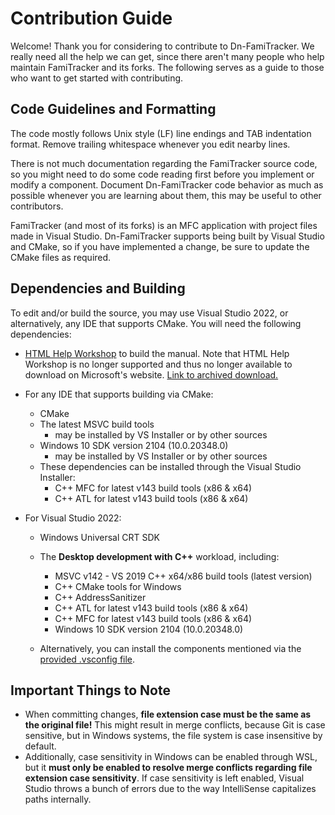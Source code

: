 # Contribution Guide
Welcome! Thank you for considering to contribute to Dn-FamiTracker. We really need all the help we can get, since there aren't many people who help maintain FamiTracker and its forks. The following serves as a guide to those who want to get started with contributing.



## Code Guidelines and Formatting

The code mostly follows Unix style (LF) line endings and TAB indentation format. Remove trailing whitespace whenever you edit nearby lines.

There is not much documentation regarding the FamiTracker source code, so you might need to do some code reading first before you implement or modify a component. Document Dn-FamiTracker code behavior as much as possible whenever you are learning about them, this may be useful to other contributors.

FamiTracker (and most of its forks) is an MFC application with project files made in Visual Studio. Dn-FamiTracker supports being built by Visual Studio and CMake, so if you have implemented a change, be sure to update the CMake files as required.




## Dependencies and Building
To edit and/or build the source, you may use Visual Studio 2022, or alternatively, any IDE that supports CMake. You will need the following dependencies:

- [HTML Help Workshop](https://docs.microsoft.com/en-us/previous-versions/windows/desktop/htmlhelp/microsoft-html-help-downloads) to build the manual. Note that HTML Help Workshop is no longer supported and thus no longer available to download on Microsoft's website. [Link to archived download.](https://web.archive.org/web/20200720082840/http://download.microsoft.com/download/0/A/9/0A939EF6-E31C-430F-A3DF-DFAE7960D564/htmlhelp.exe)
- For any IDE that supports building via CMake:
  - CMake
  - The latest MSVC build tools 
	  - may be installed by VS Installer or by other sources
  - Windows 10 SDK version 2104 (10.0.20348.0)
	  - may be installed by VS Installer or by other sources
  - These dependencies can be installed through the Visual Studio Installer:
     - C++ MFC for latest v143 build tools (x86 & x64)
     - C++ ATL for latest v143 build tools (x86 & x64)

- For Visual Studio 2022:
  - Windows Universal CRT SDK
  - The **Desktop development with C++** workload, including:
    - MSVC v142 - VS 2019 C++ x64/x86 build tools (latest version)
    - C++ CMake tools for Windows
	- C++ AddressSanitizer
    - C++ ATL for latest v143 build tools (x86 & x64)
    - C++ MFC for latest v143 build tools (x86 & x64)
    - Windows 10 SDK version 2104 (10.0.20348.0)

  - Alternatively, you can install the components mentioned via the [provided .vsconfig file](../Dn-FT_VS_Dependencies.vsconfig).



## Important Things to Note

- When committing changes, **file extension case must be the same as the original file!** This might result in merge conflicts, because Git is case sensitive, but in Windows systems, the file system is case insensitive by default.
- Additionally, case sensitivity in Windows can be enabled through WSL, but it **must only be enabled to resolve merge conflicts regarding file extension case sensitivity**. If case sensitivity is left enabled, Visual Studio throws a bunch of errors due to the way IntelliSense capitalizes paths internally.
